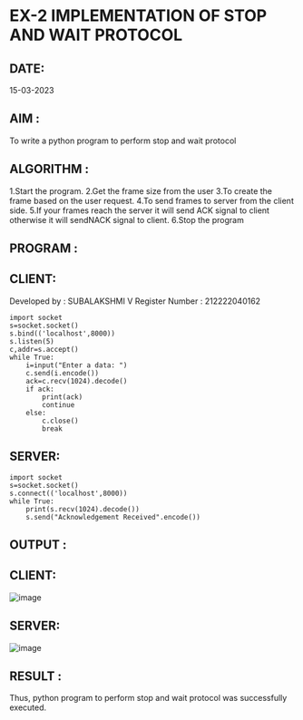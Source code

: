 # EX-2 IMPLEMENTATION OF STOP AND WAIT PROTOCOL

## DATE: 
15-03-2023
## AIM :
To write a python program to perform stop and wait protocol

## ALGORITHM :
1.Start the program.
2.Get the frame size from the user
3.To create the frame based on the user request.
4.To send frames to server from the client side.
5.If your frames reach the server it will send ACK signal to client otherwise it will sendNACK signal to client.
6.Stop the program

## PROGRAM :
## CLIENT:
Developed by : SUBALAKSHMI V
Register Number : 212222040162
```
import socket
s=socket.socket()
s.bind(('localhost',8000))
s.listen(5)
c,addr=s.accept()
while True:
    i=input("Enter a data: ")
    c.send(i.encode())
    ack=c.recv(1024).decode()
    if ack:
        print(ack)
        continue
    else:
        c.close()
        break
```
## SERVER:
```
import socket
s=socket.socket()
s.connect(('localhost',8000))
while True:
    print(s.recv(1024).decode())
    s.send("Acknowledgement Received".encode())
```
## OUTPUT :
## CLIENT:
![image](https://github.com/subalakshmivenkat/EX-2/assets/119393477/91da0472-c925-4165-bb56-1720d59ca5eb)

## SERVER:
![image](https://github.com/subalakshmivenkat/EX-2/assets/119393477/b4d1d038-f746-4900-9b8e-8e1d2e011f79)

## RESULT :
Thus, python program to perform stop and wait protocol was successfully executed.
